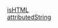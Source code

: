 [isHTML](https://github.com/kunthihaaung/note/blob/master/ishtml.md)  
[attributedString](https://github.com/kunthihaaung/note/blob/master/attributedstring.md)
